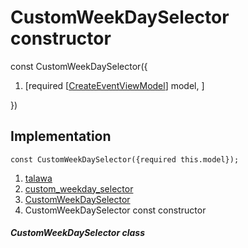 
<div>

# CustomWeekDaySelector constructor

</div>


const CustomWeekDaySelector({

1.  [required
    [[CreateEventViewModel](../../view_model_after_auth_view_models_event_view_models_create_event_view_model/CreateEventViewModel-class.html)]
    model, ]

})



## Implementation

``` language-dart
const CustomWeekDaySelector({required this.model});
```







1.  [talawa](../../index.html)
2.  [custom_weekday_selector](../../widgets_custom_weekday_selector/)
3.  [CustomWeekDaySelector](../../widgets_custom_weekday_selector/CustomWeekDaySelector-class.html)
4.  CustomWeekDaySelector const constructor

##### CustomWeekDaySelector class







